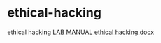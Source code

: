 # ethical-hacking
ethical hacking
[LAB MANUAL ethical hacking.docx](https://github.com/vishnuGuna/ethical-hacking-lab/files/10795240/LAB.MANUAL.ethical.hacking.docx)
